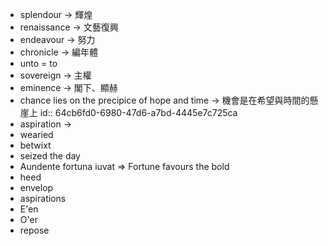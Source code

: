 - splendour -> 輝煌
- renaissance -> 文藝復興
- endeavour -> 努力
- chronicle -> 編年體
- unto = to
- sovereign -> 主權
- eminence -> 閣下、顯赫
- chance lies on the precipice of hope and time -> 機會是在希望與時間的懸崖上
  id:: 64cb6fd0-6980-47d6-a7bd-4445e7c725ca
- aspiration ->
- wearied
- betwixt
- seized the day
- Aundente fortuna iuvat => Fortune favours the bold
- heed
- envelop
- aspirations
- E'en
- O'er
- repose
